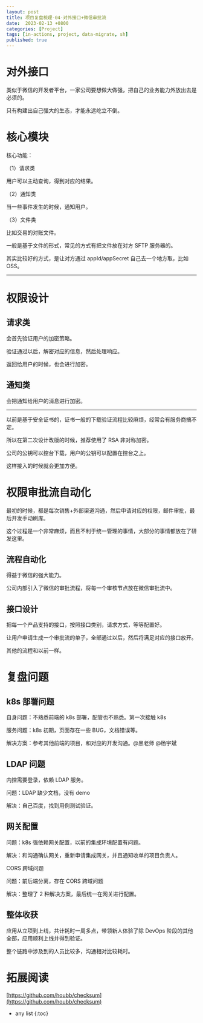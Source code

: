```yaml
---
layout: post
title: 项目复盘梳理-04-对外接口+微信审批流
date:  2023-02-13 +0800
categories: [Project]
tags: [in-actions, project, data-migrate, sh]
published: true
---
```


# 对外接口

类似于微信的开发者平台，一家公司要想做大做强，把自己的业务能力外放出去是必须的。

只有构建出自己强大的生态，才能永远屹立不倒。

# 核心模块

核心功能：

（1）请求类

用户可以主动查询，得到对应的结果。

（2）通知类

当一些事件发生的时候，通知用户。

（3）文件类

比如交易的对账文件。

一般是基于文件的形式，常见的方式有把文件放在对方 SFTP 服务器的。

其实比较好的方式，是让对方通过 appId/appSecret 自己去一个地方取，比如 OSS。

----------------------------------------------------------------------------------------------------------------------------------------

# 权限设计

## 请求类

会首先验证用户的加密策略。

验证通过以后，解密对应的信息，然后处理响应。

返回给用户的时候，也会进行加密。

## 通知类

会把通知给用户的消息进行加密。

-----------------------------------------------

以前是基于安全证书的，证书一般的下载验证流程比较麻烦，经常会有服务商搞不定。

所以在第二次设计改版的时候，推荐使用了 RSA 非对称加密。

公司的公钥可以控台下载，用户的公钥可以配置在控台之上。

这样接入的时候就会更加方便。

# 权限审批流自动化

最初的时候，都是每次销售+外部渠道沟通，然后申请对应的权限，邮件审批，最后开发手动刷库。

这个过程是一个非常麻烦，而且不利于统一管理的事情，大部分的事情都放在了研发这里。

## 流程自动化

得益于微信的强大能力。

公司内部引入了微信的审批流程，将每一个审核节点放在微信审批流中。

## 接口设计

把每一个产品支持的接口，按照接口类别，请求方式，等等配置好。

让用户申请生成一个审批流的单子，全部通过以后，然后将满足对应的接口放开。

其他的流程和以前一样。

# 复盘问题

## k8s 部署问题

自身问题：不熟悉前端的 k8s 部署，配管也不熟悉。第一次接触 k8s

服务问题：k8s 初期，页面存在一些 BUG，文档错误等。

解决方案：参考其他前端的项目，和对应的开发沟通。@黑老师 @杨宇斌

## LDAP 问题

内控需要登录，依赖 LDAP 服务。

问题：LDAP 缺少文档，没有 demo

解决：自己百度，找到用例测试验证。

## 网关配置

问题：k8s 强依赖网关配置，以前的集成环境配置有问题。

解决：和沟通确认网关，重新申请集成网关，并且通知收单的项目负责人。

CORS 跨域问题

问题：前后端分离，存在 CORS 跨域问题

解决：整理了 2 种解决方案，最后统一在网关进行配置。

## 整体收获

应用从立项到上线，共计耗时一周多点，带领新人体验了除 DevOps 阶段的其他全部，应用顺利上线并得到验证。

整个链路中涉及到的人员比较多，沟通相对比较耗时。

# 拓展阅读

[https://github.com/houbb/checksum](https://github.com/houbb/checksum)

* any list
{:toc}